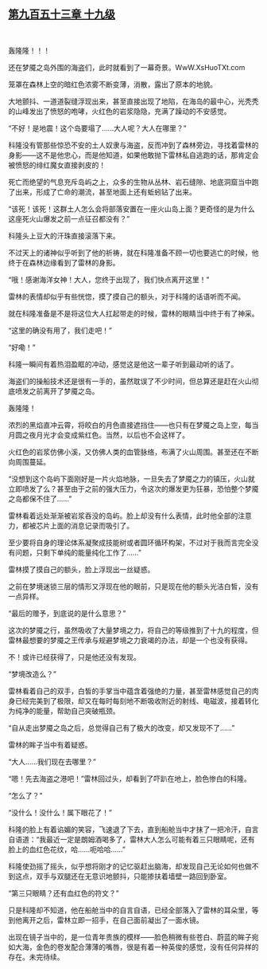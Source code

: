 ## [第九百五十三章 十九级](https://www.xxbiquge.com/11_11222/9035117.html)
﻿

  轰隆隆！！！

  还在梦魇之岛外围的海盗们，此时就看到了一幕奇景。WwW.XsHuoTXt.com

  笼罩在森林上空的暗红色浓雾不断变薄，消散，露出了原本的地貌。

  大地颤抖、一道道裂缝浮现出来，甚至直接出现了地陷，在海岛的最中心，光秃秃的山峰发出了愤怒的咆哮，火红色的岩浆隐隐，充满了躁动的不安感觉。

  “不好！是地震！这个岛要塌了……大人呢？大人在哪里？”

  科隆没有管那些惊恐不安的土人奴隶与海盗，反而冲到了森林旁边，寻找着雷林的身影——这不是他忠心，而是他知道，如果他敢抛下雷林私自逃跑的话，那肯定会被愤怒的绯红魔女直接剥皮的！

  死亡而绝望的气息充斥岛屿之上，众多的生物从丛林、岩石缝隙、地底洞窟当中跑了出来，形成了亡命的潮流，甚至地面上还有蚯蚓钻了出来。

  “该死！该死！这群土人怎么会将部落安置在一座火山岛上面？更奇怪的是为什么这座死火山爆发之前一点征召都没有？”

  科隆头上豆大的汗珠直接滚落下来。

  不过天上的诸神似乎听到了他的祈祷，就在科隆准备不顾一切也要逃亡的时候，他终于在森林边缘看到了雷林的身影。

  “哦！感谢海洋女神！大人，您终于出现了，我们快点离开这里！”

  雷林的表情却似乎有些恍惚，摸了摸自己的额头，对于科隆的话语听而不闻。

  就在科隆准备是不是将这位大人扛起带走的时候，雷林的眼睛当中终于有了神采。

  “这里的确没有用了，我们走吧！”

  “好嘞！”

  科隆一瞬间有着热泪盈眶的冲动，感觉这是他这一辈子听到最动听的话了。

  海盗们的操船技术还是很有一手的，虽然耽误了不少时间，但总算还是赶在火山彻底喷发之前离开了梦魇之岛。

  轰隆隆！

  浓烈的黑焰直冲云霄，将皎白的月色直接遮挡住——也只有在梦魇之岛上空，每当月圆之夜月光才会变成紫红色。当然，以后也不会这样了。

  火红色的岩浆仿佛小溪，又仿佛人类的血管脉络，布满了火山周围。甚至还在不断向周围蔓延。

  “没想到这个岛屿下面刚好是一片火焰地脉，一旦失去了梦魇之力的镇压，火山就立即喷发了么？甚至由于之前的强大压力，令这次的爆发更为狂暴，恐怕整个梦魇之岛都保不住了……”

  雷林看着远处渐渐被岩浆吞没的岛屿。脸上却没有什么表情，此时他全部的注意力，都被芯片上面的消息记录而吸引了。

  至少要将自身的理论体系凝聚成技能树或者圆环循环构架，不过对于我而言完全没有问题，只剩下单纯的能量纯化工作了……”

  雷林摸了摸自己的额头，脸上浮现出一丝疑惑。

  之前在梦境迷锁三层的情形又浮现在他的眼前，只是现在他的额头光洁白皙，没有一点异样。

  “最后的赠予，到底说的是什么意思？”

  这次的梦魇之行，虽然吸收了大量梦境之力，将自己的等级推到了十九的程度，但雷林最想要的梦魇之王传承与规避梦境之力衰竭的办法，却是一个也没有获得。

  不！或许已经获得了，只是他还没有发现。

  “梦境改造么？”

  雷林看着自己的双手，白皙的手掌当中蕴含着强绝的力量，甚至雷林感觉自己的肉身已经完美到了极限，却又在每时每刻地不断吸收附近的射线、电磁波，接着转化为纯净的能量，帮助自己突破瓶颈。

  “自从走出梦魇之岛之后，总觉得自己有了极大的改变，却又发现不了……”

  雷林的眸子当中有着疑惑。

  “大人……我们现在去哪里？”

  “嗯！先去海盗之港吧！”雷林回过头，却看到了吓趴在地上，脸色惨白的科隆。

  “怎么了？”

  “没什么！没什么！属下眼花了！”

  科隆的脸上有着谄媚的笑容，飞速退了下去，直到船舱当中才抹了一把冷汗，自言自语道：“我最近一定是朗姆酒喝多了，雷林大人怎么可能有着三只眼睛呢，还有脸上的血红色花纹，哈……呃哈哈……”

  科隆使劲摇了摇头，似乎想将刚才的记忆驱赶出脑海，却发现自己无论如何也做不到这点，双手与双腿还在无意识地颤抖，只能掺扶着墙壁一路回到卧室。

  “第三只眼睛？还有血红色的符文？”

  只是科隆却不知道，他在船舱当中的自言自语，已经全部落入了雷林的耳朵里，等到他离开之后，雷林立即一招手，在自己面前凝出了一面水镜。

  出现在镜子当中的，是一位青年贵族的模样——脸色稍微有些苍白、蔚蓝的眸子宛如大海，金色的卷发配合薄薄的嘴唇，很是有着一种英俊的感觉，没有任何异样的存在。未完待续。
